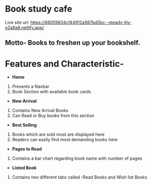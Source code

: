 # Book study cafe
Live site url: https://66059834cf44912a987bd5bc--steady-lily-e2a8a8.netlify.app/

## Motto- Books to freshen up your bookshelf.

# Features and Characteristic-
- **Home** 
1. Presents a Navbar
2. Book Section with available book cards

- **New Arrival** 
1. Contains New Arrival Books 
2. Can Read or Buy books from this section

- **Best Selling** 
1. Books which are sold most are displayed here
2. Readers can easily find most demanding books here

- **Pages to Read** 
1. Contains a bar chart regarding book name with number of pages

- **Listed Book** 
 1.  Contains two different tabs called -Read Books and Wish list Books
